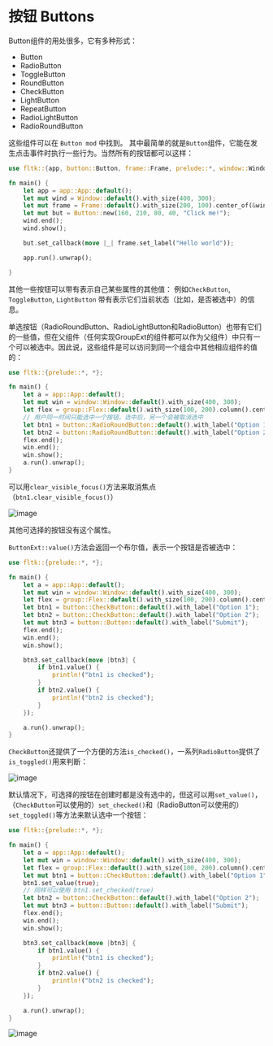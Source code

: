 # 按钮 Buttons

Button组件的用处很多，它有多种形式：
- Button
- RadioButton
- ToggleButton
- RoundButton
- CheckButton
- LightButton
- RepeatButton
- RadioLightButton
- RadioRoundButton

这些组件可以在 `Button mod` 中找到。
其中最简单的就是`Button`组件，它能在发生点击事件时执行一些行为。当然所有的按钮都可以这样：

```rust
use fltk::{app, button::Button, frame::Frame, prelude::*, window::Window};

fn main() {
    let app = app::App::default();
    let mut wind = Window::default().with_size(400, 300);
    let mut frame = Frame::default().with_size(200, 100).center_of(&wind);
    let mut but = Button::new(160, 210, 80, 40, "Click me!");
    wind.end();
    wind.show();

    but.set_callback(move |_| frame.set_label("Hello world"));

    app.run().unwrap();

}
```

其他一些按钮可以带有表示自己某些属性的其他值：
例如`CheckButton`, `ToggleButton`, `LightButton` 带有表示它们当前状态（比如，是否被选中）的信息。

单选按钮（RadioRoundButton、RadioLightButton和RadioButton）也带有它们的一些值，但在父组件（任何实现GroupExt的组件都可以作为父组件）中只有一个可以被选中。因此说，这些组件是可以访问到同一个组合中其他相应组件的值的：
```rust
use fltk::{prelude::*, *};

fn main() {
    let a = app::App::default();
    let mut win = window::Window::default().with_size(400, 300);
    let flex = group::Flex::default().with_size(100, 200).column().center_of_parent();
    // 用户同一时间只能选中一个按钮，选中后，另一个会被取消选中
    let btn1 = button::RadioRoundButton::default().with_label("Option 1");
    let btn2 = button::RadioRoundButton::default().with_label("Option 2"); 
    flex.end();
    win.end();
    win.show();
    a.run().unwrap();
}
```

可以用`clear_visible_focus()`方法来取消焦点（`btn1.clear_visible_focus()`）

![image](https://user-images.githubusercontent.com/37966791/145727291-8be40de6-8ec6-4e57-bb29-fa0f0ac3b251.png)

其他可选择的按钮没有这个属性。

`ButtonExt::value()`方法会返回一个布尔值，表示一个按钮是否被选中：

```rust
use fltk::{prelude::*, *};

fn main() {
    let a = app::App::default();
    let mut win = window::Window::default().with_size(400, 300);
    let flex = group::Flex::default().with_size(100, 200).column().center_of_parent();
    let btn1 = button::CheckButton::default().with_label("Option 1");
    let btn2 = button::CheckButton::default().with_label("Option 2");
    let mut btn3 = button::Button::default().with_label("Submit");
    flex.end();
    win.end();
    win.show();

    btn3.set_callback(move |btn3| {
        if btn1.value() {
            println!("btn1 is checked");
        }
        if btn2.value() {
            println!("btn2 is checked");
        }
    });

    a.run().unwrap();
}
```
`CheckButton`还提供了一个方便的方法`is_checked()`，一系列`RadioButton`提供了`is_toggled()`用来判断：

![image](https://user-images.githubusercontent.com/37966791/145727325-7e5bb45f-674e-4bb2-81c8-27d0ee391d34.png)

默认情况下，可选择的按钮在创建时都是没有选中的，但这可以用`set_value()`，（`CheckButton`可以使用的）`set_checked()`和（RadioButton可以使用的）`set_toggled()`等方法来默认选中一个按钮：
```rust
use fltk::{prelude::*, *};

fn main() {
    let a = app::App::default();
    let mut win = window::Window::default().with_size(400, 300);
    let flex = group::Flex::default().with_size(100, 200).column().center_of_parent();
    let mut btn1 = button::CheckButton::default().with_label("Option 1");
    btn1.set_value(true);
    // 同样可以使用 btn1.set_checked(true)
    let btn2 = button::CheckButton::default().with_label("Option 2");
    let mut btn3 = button::Button::default().with_label("Submit");
    flex.end();
    win.end();
    win.show();

    btn3.set_callback(move |btn3| {
        if btn1.value() {
            println!("btn1 is checked");
        }
        if btn2.value() {
            println!("btn2 is checked");
        }
    });

    a.run().unwrap();
}
```

![image](https://user-images.githubusercontent.com/37966791/145727352-bf6dba5c-1a0c-4da4-8296-093e10470f0c.png)
